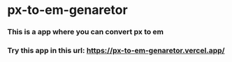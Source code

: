 # px-to-em-genaretor

### This is a app where you can convert px to em

### Try this app in this url: <a href="https://px-to-em-genaretor.vercel.app/">https://px-to-em-genaretor.vercel.app/</a>
